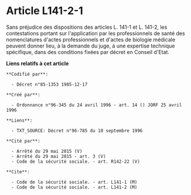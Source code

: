 # Article L141-2-1

Sans préjudice des dispositions des articles L. 141-1 et L. 141-2, les contestations portant sur l'application par les
professionnels de santé des nomenclatures d'actes professionnels et d'actes de biologie médicale peuvent donner lieu, à la
demande du juge, à une expertise technique spécifique, dans des conditions fixées par décret en Conseil d'Etat.

**Liens relatifs à cet article**

	**Codifié par**:

	  - Décret n°85-1353 1985-12-17

	**Créé par**:

	  - Ordonnance n°96-345 du 24 avril 1996 - art. 14 () JORF 25 avril 1996

	**Liens**:

	  - TXT_SOURCE: Décret n°96-785 du 10 septembre 1996

	**Cité par**:

	  - Arrêté du 29 mai 2015 (V)
	  - Arrêté du 29 mai 2015 - art. 3 (V)
	  - Code de la sécurité sociale. - art. R142-22 (V)

	**Cite**:

	  - Code de la sécurité sociale. - art. L141-1 (M)
	  - Code de la sécurité sociale. - art. L141-2 (M)
